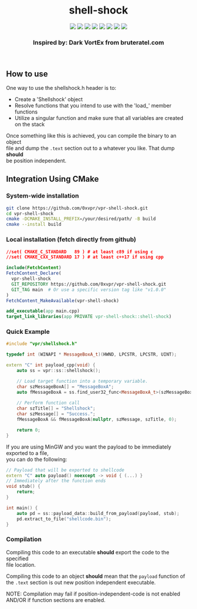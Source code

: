 <h1 align="center">shell-shock</h1>
<p align="center">
  <img src="https://img.shields.io/badge/Windows--x86__64-supported-green">
  <img src="https://img.shields.io/badge/Windows--x86-supported-green">
  <img src="https://img.shields.io/badge/Linux--x86__64-unsupported-red">
  <img src="https://img.shields.io/badge/Linux--x86-unsupported-red">
  <img src="https://img.shields.io/badge/MSVC-supported-green">
  <img src="https://img.shields.io/badge/MinGW-supported-green">
  <img src="https://img.shields.io/badge/clang-supported-green">
  <a href="https://mit-license.org/">
    <img src="https://img.shields.io/github/license/0xvpr/vpr-shell-shock?style=flat-square">
  </a>
  <br>
  <h3 align="center">Inspired by: Dark VortEx from bruteratel.com</h3>
  <br>
</p>

## How to use
One way to use the shellshock.h header is to:
- Create a 'Shellshock' object
- Resolve functions that you intend to use with the 'load_' member functions
- Utilize a singular function and make sure that all variables are created  
  on the stack

Once something like this is achieved, you can compile the binary to an object  
file and dump the `.text` section out to a whatever you like. That dump **should**  
be position independent.

## Integration Using CMake
### System-wide installation
```bash
git clone https://github.com/0xvpr/vpr-shell-shock.git
cd vpr-shell-shock
cmake -DCMAKE_INSTALL_PREFIX=/your/desired/path/ -B build
cmake --install build
```

### Local installation (fetch directly from github)
```cmake
//set( CMAKE_C_STANDARD   89 ) # at least c89 if using c
//set( CMAKE_CXX_STANDARD 17 ) # at least c++17 if using cpp

include(FetchContent)
FetchContent_Declare(
  vpr-shell-shock
  GIT_REPOSITORY https://github.com/0xvpr/vpr-shell-shock.git
  GIT_TAG main  # Or use a specific version tag like "v1.0.0"
)
FetchContent_MakeAvailable(vpr-shell-shock)

add_executable(app main.cpp)
target_link_libraries(app PRIVATE vpr-shell-shock::shell-shock)
```

### Quick Example
```cpp
#include "vpr/shellshock.h"

typedef int (WINAPI * MessageBoxA_t)(HWND, LPCSTR, LPCSTR, UINT);

extern "C" int payload_cpp(void) {
    auto ss = vpr::ss::shellshock();

    // Load target function into a temporary variable.
    char szMessageBoxA[] = "MessageBoxA";
    auto fMessageBoxA = ss.find_user32_func<MessageBoxA_t>(szMessageBoxA);
    
    // Perform function call
    char szTitle[] = "Shellshock";
    char szMessage[] = "Success.";
    fMessageBoxA && fMessageBoxA(nullptr, szMessage, szTitle, 0);

    return 0;
}
```

If you are using MinGW and you want the payload to be immediately exported to a file,  
you can do the following:
```cpp
// Payload that will be exported to shellcode
extern "C" auto payload() noexcept -> void { (...) }
// Immediately after the function ends
void stub() {
    return;
}

int main() {
    auto pd = ss::payload_data::build_from_payload(payload, stub);
    pd.extract_to_file("shellcode.bin");
}
```

### Compilation
Compiling this code to an executable **should** export the code to the specified  
file location.

Compiling this code to an object **should** mean that the `payload` function of  
the `.text` section is out new position independent executable.

NOTE: Compilation may fail if position-independent-code is not enabled AND/OR if function sections are enabled.
